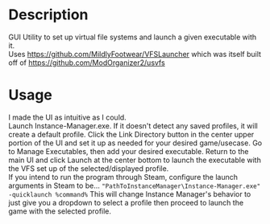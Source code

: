 # Description

GUI Utility to set up virtual file systems and launch a given executable with it.  
Uses https://github.com/MildlyFootwear/VFSLauncher which was itself built off of https://github.com/ModOrganizer2/usvfs

# Usage

I made the UI as intuitive as I could.  
Launch Instance-Manager.exe. If it doesn't detect any saved profiles, it will create a default profile. Click the Link Directory button in the center upper portion of the UI and set it up as needed for your desired game/usecase. Go to Manage Executables, then add your desired executable. Return to the main UI and click Launch at the center bottom to launch the executable with the VFS set up of the selected/displayed profile.  
If you intend to run the program through Steam, configure the launch arguments in Steam to be...
``"PathToInstanceManager\Instance-Manager.exe" -quicklaunch %command%``
This will change Instance Manager's behavior to just give you a dropdown to select a profile then proceed to launch the game with the selected profile.
